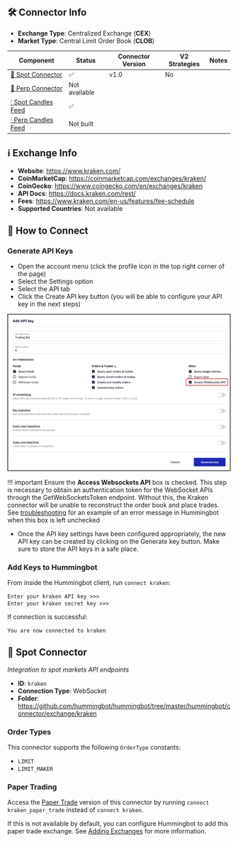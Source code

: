 ## 🛠 Connector Info

- **Exchange Type**: Centralized Exchange (**CEX**)
- **Market Type**: Central Limit Order Book (**CLOB**)

| Component | Status | Connector Version | V2 Strategies | Notes | 
| --------- | ------ | ----------------- |  ------------ | ----- |
| [🔀 Spot Connector](#spot-connector) | ✅ | v1.0 | No | |
| [🔀 Perp Connector](#perp-connector) | Not available |
| [🕯 Spot Candles Feed](#spot-candles-feed) | ✅  | 
| [🕯 Perp Candles Feed](#perp-candles-feed) | Not built  | 

## ℹ️ Exchange Info

- **Website**: <https://www.kraken.com/>
- **CoinMarketCap**: <https://coinmarketcap.com/exchanges/kraken/>
- **CoinGecko**: <https://www.coingecko.com/en/exchanges/kraken>
- **API Docs**: <https://docs.kraken.com/rest/>
- **Fees**: <https://www.kraken.com/en-us/features/fee-schedule>
- **Supported Countries**: Not available

## 🔑 How to Connect

### Generate API Keys

- Open the account menu (click the profile icon in the top right corner of the page)
- Select the Settings option
- Select the API tab
- Click the Create API key button (you will be able to configure your API key in the next steps)

[![Create API](kraken-api3.png)](kraken-api3.png)

!!! important
     Ensure the **Access Websockets API** box is checked. This step is necessary to obtain an authentication token for the WebSocket APIs through the GetWebSocketsToken endpoint. Without this, the Kraken connector will be unable to reconstruct the order book and place trades. See [troubleshooting](../../troubleshooting.md#valueerror-no-order-book-exists-for-btc-usd) for an example of an error message in Hummingbot when this box is left unchecked


- Once the API key settings have been configured appropriately, the new API key can be created by clicking on the Generate key button. Make sure to store the API keys in a safe place. 

### Add Keys to Hummingbot

From inside the Hummingbot client, run `connect kraken`:

```
Enter your kraken API key >>>
Enter your kraken secret key >>>
```

If connection is successful:

```
You are now connected to kraken
```


## 🔀 Spot Connector
*Integration to spot markets API endpoints*

- **ID**: `kraken`
- **Connection Type**: WebSocket
- **Folder**: <https://github.com/hummingbot/hummingbot/tree/master/hummingbot/connector/exchange/kraken>

### Order Types

This connector supports the following `OrderType` constants:

- `LIMIT`
- `LIMIT_MAKER`


### Paper Trading

Access the [Paper Trade](/global-configs/paper-trade/) version of this connector by running `connect kraken_paper_trade` instead of `connect kraken`.

If this is not available by default, you can configure Hummingbot to add this paper trade exchange. See [Adding Exchanges](/global-configs/paper-trade/#adding-exchanges) for more information.


